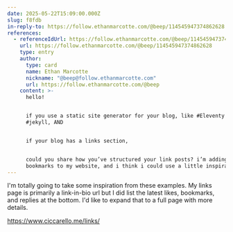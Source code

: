 ```yaml
---
date: 2025-05-22T15:09:00.000Z
slug: f8fdb
in-reply-to: https://follow.ethanmarcotte.com/@beep/114545947374862628
references:
  - referenceIdUrl: https://follow.ethanmarcotte.com/@beep/114545947374862628
    url: https://follow.ethanmarcotte.com/@beep/114545947374862628
    type: entry
    author:
      type: card
      name: Ethan Marcotte
      nickname: "@beep@follow.ethanmarcotte.com"
      url: https://follow.ethanmarcotte.com/@beep
    content: >-
      hello!


      if you use a static site generator for your blog, like #Eleventy or
      #jekyll, AND


      if your blog has a links section,


      could you share how you’ve structured your link posts? i’m adding
      bookmarks to my website, and i think i could use a little inspiration
---
```


I'm totally going to take some inspiration from these examples. My links page is primarily a link-in-bio url but I did list the latest likes, bookmarks, and replies at the bottom. I'd like to expand that to a full page with more details.

https://www.ciccarello.me/links/

